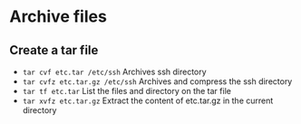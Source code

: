 # Archive files

## Create a tar file

- `tar cvf etc.tar /etc/ssh` Archives ssh directory
- `tar cvfz etc.tar.gz /etc/ssh` Archives and compress the ssh directory
- `tar tf etc.tar` List the files and directory on the tar file
- `tar xvfz etc.tar.gz` Extract the content of etc.tar.gz in the current directory
